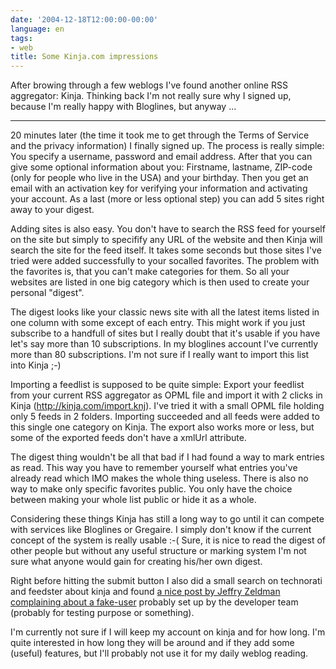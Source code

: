 ```yaml
---
date: '2004-12-18T12:00:00-00:00'
language: en
tags:
- web
title: Some Kinja.com impressions
---
```



After browing through a few weblogs I've found another online RSS aggregator: Kinja. Thinking back I'm not really sure why I signed up, because I'm really happy with Bloglines, but anyway ... 

-------------------------------



20 minutes later (the time it took me to get  through the Terms of Service and the privacy information) I finally signed up. The process is really simple: You specify a username, password and email address. After that you can give some optional information about you: Firstname, lastname, ZIP-code (only for people who live in the USA) and your birthday. Then you get an email with an activation key for verifying your information and activating your account. As a last (more or less optional step) you can add 5 sites right away to your digest. 

Adding sites is also easy. You don't have to search the RSS feed for yourself on the site but simply to specifify any URL of the website and then Kinja will search the site for the feed itself. It takes some seconds but those sites I've tried were added successfully to your socalled favorites. The problem with the favorites is, that you can't make categories for them. So all your websites are listed in one big category which is then used to create your personal "digest". 

The digest looks like your classic news site with all the latest items listed in one column with some except of each entry. This might work if you just subscribe to a handfull of sites but I really doubt that it's usable if you have let's say more than 10 subscriptions. In my bloglines account I've currently more than 80 subscriptions. I'm not sure if I really want to import this list into Kinja ;-)

Importing a feedlist is supposed to be quite simple: Export your feedlist from your current RSS aggregator as OPML file and import it with 2 clicks in Kinja (<a href="http://kinja.com/import.knj">http://kinja.com/import.knj</a>). I've tried it with a small OPML file holding only 5 feeds in 2 folders. Importing succeeded and all feeds were added to this single one category on Kinja. The export also works more or less, but some of the exported feeds don't have a xmlUrl attribute.

The digest thing wouldn't be all that bad if I had found a way to mark entries as read. This way you have to remember yourself what entries you've already read which IMO makes the whole thing useless. There is also no way to make only specific favorites public. You only have the choice between making your whole list public or hide it as a whole.

Considering these things Kinja has still a long way to go until it can compete with services like Bloglines or Gregaire. I simply don't know if the current concept of the system is really usable :-( Sure, it is nice to read the digest of other people but without any useful structure or marking system I'm not sure what anyone would gain for creating his/her own digest.

Right before hitting the submit button I also did a small search on technorati and feedster about kinja and found <a href="http://www.zeldman.com/daily/1204b.shtml#kinja">a nice post by Jeffry Zeldman complaining about a fake-user</a> probably set up by the developer team (probably for testing purpose or something).

I'm currently not sure if I will keep my account on kinja and for how long. I'm quite interested in how long they will be around and if they add some (useful) features, but I'll probably not use it for my daily weblog reading.